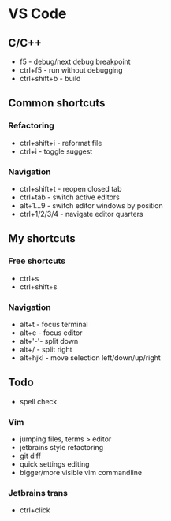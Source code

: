 # VS Code

## C/C++

* f5 - debug/next debug breakpoint
* ctrl+f5 - run without debugging
* ctrl+shift+b - build

## Common shortcuts

### Refactoring

* ctrl+shift+i - reformat file
* ctrl+i - toggle suggest

### Navigation

* ctrl+shift+t - reopen closed tab
* ctrl+tab - switch active editors
* alt+1...9 - switch editor windows by position
* ctrl+1/2/3/4 - navigate editor quarters

## My shortcuts

### Free shortcuts

* ctrl+s
* ctrl+shift+s

### Navigation

* alt+t - focus terminal
* alt+e - focus editor
* alt+'-'- split down
* alt+/ - split right
* alt+hjkl - move selection left/down/up/right

## Todo

* spell check

### Vim

* jumping files, terms > editor
* jetbrains style refactoring
* git diff
* quick settings editing
* bigger/more visible vim commandline

### Jetbrains trans

* ctrl+click
